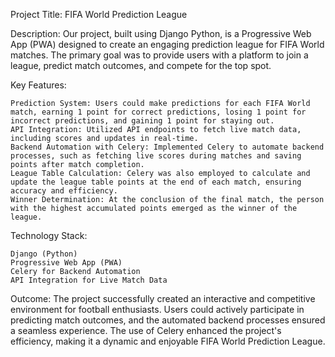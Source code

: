 Project Title: FIFA World Prediction League

Description:
Our project, built using Django Python, is a Progressive Web App (PWA) designed to create an engaging prediction league for FIFA World matches. The primary goal was to provide users with a platform to join a league, predict match outcomes, and compete for the top spot.

Key Features:

    Prediction System: Users could make predictions for each FIFA World match, earning 1 point for correct predictions, losing 1 point for incorrect predictions, and gaining 1 point for staying out.
    API Integration: Utilized API endpoints to fetch live match data, including scores and updates in real-time.
    Backend Automation with Celery: Implemented Celery to automate backend processes, such as fetching live scores during matches and saving points after match completion.
    League Table Calculation: Celery was also employed to calculate and update the league table points at the end of each match, ensuring accuracy and efficiency.
    Winner Determination: At the conclusion of the final match, the person with the highest accumulated points emerged as the winner of the league.

Technology Stack:

    Django (Python)
    Progressive Web App (PWA)
    Celery for Backend Automation
    API Integration for Live Match Data

Outcome:
The project successfully created an interactive and competitive environment for football enthusiasts. Users could actively participate in predicting match outcomes, and the automated backend processes ensured a seamless experience. The use of Celery enhanced the project's efficiency, making it a dynamic and enjoyable FIFA World Prediction League.
